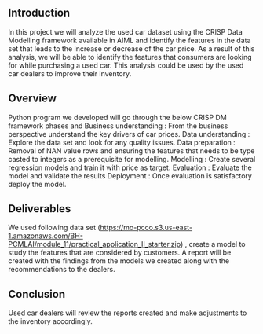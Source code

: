 
## Introduction
In this project we will analyze the used car dataset using the CRISP Data Modelling framework available in AIML and identify the features in the data set that leads to the increase or decrease of the car price. As a result of this analysis, we will be able to identify the features that consumers are looking for while purchasing a used car. This analysis could be used by the used car dealers to improve their inventory. 

## Overview
Python program we developed will go through the  below CRISP DM framework phases and 
 Business understanding : From the business perspective understand the key drivers of car prices.
 Data understanding : Explore the data set and look for any quality issues.
 Data preparation : Removal of NAN value rows and ensuring the features that needs to be type casted to integers as a prerequisite for modelling.
 Modelling : Create several regression models and train it with price as target.
 Evaluation :  Evaluate the model and validate the results
 Deployment : Once evaluation is satisfactory deploy the model.

## Deliverables 

We used following data set  (https://mo-pcco.s3.us-east-1.amazonaws.com/BH-PCMLAI/module_11/practical_application_II_starter.zip) , create a model to study the features that are considered by customers.
A report will be created with the findings from the models we created along with the recommendations to the dealers.


## Conclusion
Used car dealers will review the reports created and make adjustments to the inventory accordingly. 
